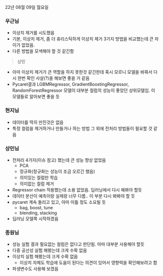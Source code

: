 22년 08월 09일 월요일

### 우근님
- 이상치 제거를 시도했음
- 기본, 이상치 제거, 좀 더 휴리스틱하게 이상치 제거 3가지 방법을 비교했는데 큰 차이가 없었음.
- 다른 방법을 모색해야 할 것 같긴함

> 상민
- 아마 이상치 제거가 큰 역할을 하지 못한것 같긴한데 혹시 모르니 모델을 바꿔서 다시 한번 확인 사살(?)을 해보면 좋을 거 같음
- Pycaret결과 LGBMRegressor, GradientBoostingRegressor, RandomForestRegressor 모델이 대부분 컬럼의 성능이 좋았던 상위모델임. 이 모델들로 알아보면 좋을 듯

### 현지님
- 데이터를 딱히 만진것은 없음
- 특정 컬럼을 제거하거나 만들거나 하는 방법 그 외에 전처리 방법들이 필요할 것 같음

### 상민님
- 전처리 4가지(이슈 참고) 했는데 큰 성능 향상 없었음
  - PCA
  - 정규화(정규화는 성능이 조금 오르긴 했음)
  - 의미있는 컬럼만 학습
  - 의미없는 컬럼 제거
- Regressor chain 적용했는데 소용 없었음. 딥러닝에서 다시 해봐야 할듯
- 데이터 분산이 예측이랑 실제랑 너무 다름.. 이 부분 다시 봐봐야 할 듯
- pycaret 계속 돌리고 있고, 아마 이틀 정도 소요될 듯
  - bag, boost, tune
  - blending, stacking
- 딥러닝 모델쪽 시작하겠음

### 종원님
- 성능 실험 결과 필요없는 컬럼은 없다고 판단됨. 아마 대부분 사용해야 할듯
- 다중 공선성 실험 해봤는데 크게 수확 없음
- 이상치 실험 해봤는데 크게 수확 없음
  - 이상치 자체도 학습에 도움이 된다는 의견이 있어서 영향력을 확인해보려고 함
- 파생변수도 사용해 보겠음
